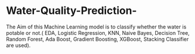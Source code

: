 # Water-Quality-Prediction-
The Aim of this Machine Learning model is to classify whether the water is potable or not.( EDA, Logistic Regression, KNN, Naive Bayes, Decision Tree, Random Forest, Ada Boost, Gradient Boosting, XGBoost, Stacking Classifier are used).
